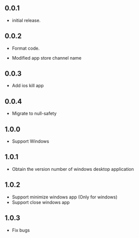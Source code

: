 ## 0.0.1

* initial release.

## 0.0.2

* Format code.

* Modified app store channel name

## 0.0.3

* Add ios kill app

## 0.0.4

* Migrate to null-safety

## 1.0.0

* Support Windows

## 1.0.1

* Obtain the version number of windows desktop application

## 1.0.2

* Support minimize windows app (Only for windows)
* Support close windows app


## 1.0.3

* Fix bugs